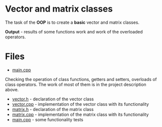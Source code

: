# Vector and matrix classes

The task of the **OOP** is to create a **basic** vector and matrix classes. 

**Output** - results of some functions work and work of the overloaded operators.

# Files

* [main.cpp](https://github.com/EjenY-Poltavchiny/CPLUS-practice/blob/main/Vending%20machine%20(OOP)/main.cpp)
 
Checking the operation of class functions, getters and setters, overloads of class operators. The work of most of them is in the project description above.

* [vector.h](https://github.com/EjenY-Poltavchiny/CPLUS-practice/new/main/Vector%7CMatrix%20classes/vector.h) - declaration of the vector class
* [vector.cpp](https://github.com/EjenY-Poltavchiny/CPLUS-practice/new/main/Vector%7CMatrix%20classes.vectorcpp) - implementation of the vector class with its functionality
* [matrix.h](https://github.com/EjenY-Poltavchiny/CPLUS-practice/new/main/Vector%7CMatrix%20classes/matrix.h) - declaration of the matrix class
* [matrix.cpp](https://github.com/EjenY-Poltavchiny/CPLUS-practice/new/main/Vector%7CMatrix%20classes/matrix.cpp) - implementation of the matrix class with its functionality
* [main.cpp](https://github.com/EjenY-Poltavchiny/CPLUS-practice/new/main/Vector%7CMatrix%20classes/main.cpp) - some functionality tests
